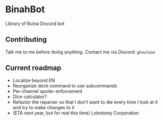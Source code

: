 # BinahBot

Library of Ruina Discord bot

## Contributing

Talk me to me before doing anything. Contact me via Discord: `ghoulean`

## Current roadmap

- Localize beyond EN
- Reorganize deck command to use subcommands
- Per-channel spoiler enforcement
- Dice calculator?
- Refactor the reparser so that I don't want to die every time I look at it and try to make changes to it
- (ETA next year, but for real this time) Lobotomy Corporation